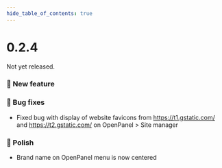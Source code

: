 ```yaml
--- 
hide_table_of_contents: true
---
```



# 0.2.4

Not yet released.




### 🚀 New feature


### 🐛 Bug fixes
- Fixed bug with display of website favicons from https://t1.gstatic.com/ and https://t2.gstatic.com/ on OpenPanel > Site manager

### 💅 Polish
- Brand name on OpenPanel menu is now centered

